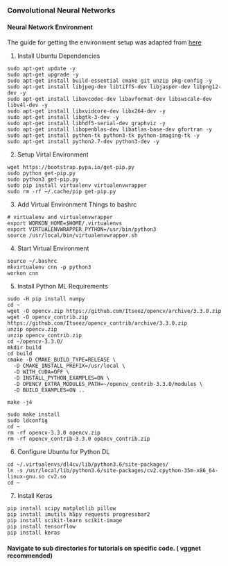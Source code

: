 ### Convolutional Neural Networks

#### Neural Network Environment
The guide for getting the environment setup was adapted from [here](https://www.pyimagesearch.com/2017/09/25/configuring-ubuntu-for-deep-learning-with-python/)

1. Install Ubuntu Dependencies
```
sudo apt-get update -y
sudo apt-get upgrade -y
sudo apt-get install build-essential cmake git unzip pkg-config -y
sudo apt-get install libjpeg-dev libtiff5-dev libjasper-dev libpng12-dev -y
sudo apt-get install libavcodec-dev libavformat-dev libswscale-dev libv4l-dev -y
sudo apt-get install libxvidcore-dev libx264-dev -y
sudo apt-get install libgtk-3-dev -y
sudo apt-get install libhdf5-serial-dev graphviz -y
sudo apt-get install libopenblas-dev libatlas-base-dev gfortran -y
sudo apt-get install python-tk python3-tk python-imaging-tk -y
sudo apt-get install python2.7-dev python3-dev -y
```

2. Setup Virtal Environment
```
wget https://bootstrap.pypa.io/get-pip.py
sudo python get-pip.py
sudo python3 get-pip.py
sudo pip install virtualenv virtualenvwrapper
sudo rm -rf ~/.cache/pip get-pip.py
```
3. Add Virtual Environment Things to bashrc
```
# virtualenv and virtualenvwrapper
export WORKON_HOME=$HOME/.virtualenvs
export VIRTUALENVWRAPPER_PYTHON=/usr/bin/python3
source /usr/local/bin/virtualenvwrapper.sh
```

4. Start Virtual Environment
```
source ~/.bashrc
mkvirtualenv cnn -p python3
workon cnn
```

5. Install Python ML Requirements
```
sudo -H pip install numpy
cd ~
wget -O opencv.zip https://github.com/Itseez/opencv/archive/3.3.0.zip
wget -O opencv_contrib.zip https://github.com/Itseez/opencv_contrib/archive/3.3.0.zip
unzip opencv.zip
unzip opencv_contrib.zip
cd ~/opencv-3.3.0/
mkdir build
cd build
cmake -D CMAKE_BUILD_TYPE=RELEASE \
  -D CMAKE_INSTALL_PREFIX=/usr/local \
  -D WITH_CUDA=OFF \
  -D INSTALL_PYTHON_EXAMPLES=ON \
  -D OPENCV_EXTRA_MODULES_PATH=~/opencv_contrib-3.3.0/modules \
  -D BUILD_EXAMPLES=ON ..

make -j4

sudo make install
sudo ldconfig
cd ~
rm -rf opencv-3.3.0 opencv.zip
rm -rf opencv_contrib-3.3.0 opencv_contrib.zip
```

6. Configure Ubuntu for Python DL
```
cd ~/.virtualenvs/dl4cv/lib/python3.6/site-packages/
ln -s /usr/local/lib/python3.6/site-packages/cv2.cpython-35m-x86_64-linux-gnu.so cv2.so
cd ~
```

7. Install Keras
```
pip install scipy matplotlib pillow
pip install imutils h5py requests progressbar2
pip install scikit-learn scikit-image
pip install tensorflow
pip install keras
```

#### Navigate to sub directories for tutorials on specific code. ( vggnet recommended)
